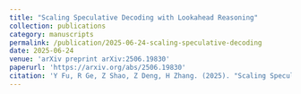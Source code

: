 ```yaml
---
title: "Scaling Speculative Decoding with Lookahead Reasoning"
collection: publications
category: manuscripts
permalink: /publication/2025-06-24-scaling-speculative-decoding
date: 2025-06-24
venue: 'arXiv preprint arXiv:2506.19830'
paperurl: 'https://arxiv.org/abs/2506.19830'
citation: 'Y Fu, R Ge, Z Shao, Z Deng, H Zhang. (2025). "Scaling Speculative Decoding with Lookahead Reasoning." <i>arXiv preprint arXiv:2506.19830</i>.'
---
```

